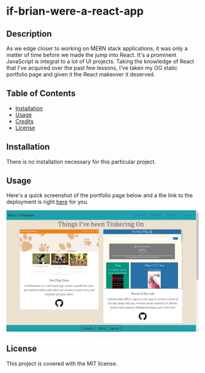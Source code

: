 # if-brian-were-a-react-app

## Description

As we edge closer to working on MERN stack applications, it was only a matter of time before we made the jump into React. It's a prominent JavaScript is integral to a lot of UI projects. Taking the knowledge of React that I've acquired over the past few lessons, I've taken my OG static portfolio page and given it the React makeover it deserved. 

## Table of Contents

- [Installation](#installation)
- [Usage](#usage)
- [Credits](#credits)
- [License](#license)

## Installation

There is no installation necessary for this particular project.

## Usage

Here's a quick screenshot of the portfolio page below and a the link to the deployment is right [here](https://brianschapman.github.io/Brian-S-Chapman-React-Portfolio/) for you. 



![Image of Portfolio Page](src/Images/deploymentScreenshot.png)
    

## License

This project is covered with the MIT license. 
